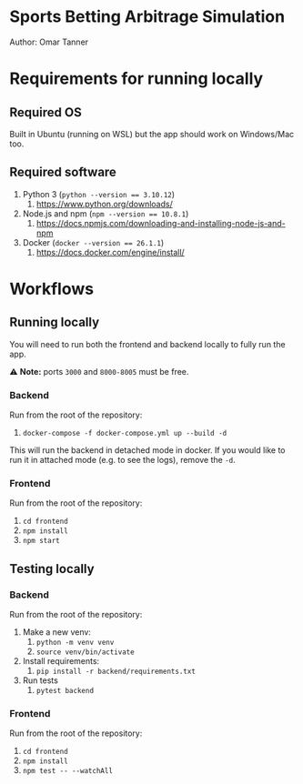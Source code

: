 # Sports Betting Arbitrage Simulation

Author: Omar Tanner



# Requirements for running locally

## Required OS

Built in Ubuntu (running on WSL) but the app should work on Windows/Mac too.

## Required software

1. Python 3 (`python --version == 3.10.12`)
    1. https://www.python.org/downloads/
1. Node.js and npm  (`npm --version == 10.8.1`)
    1. https://docs.npmjs.com/downloading-and-installing-node-js-and-npm
1. Docker (`docker --version == 26.1.1`)
    1. https://docs.docker.com/engine/install/


# Workflows

## Running locally

You will need to run both the frontend and backend locally to fully run the app.

⚠️ **Note:** ports `3000` and `8000-8005` must be free.

### Backend

Run from the root of the repository:

1. `docker-compose -f docker-compose.yml up --build -d`

This will run the backend in detached mode in docker. If you would like to run it in attached mode (e.g. to see the logs), remove the `-d`.

### Frontend

Run from the root of the repository:

1. `cd frontend`
1. `npm install`
1. `npm start`

## Testing locally

### Backend

Run from the root of the repository:

1. Make a new venv:
    1. `python -m venv venv`
    1. `source venv/bin/activate`
1. Install requirements:
    1. `pip install -r backend/requirements.txt`
1. Run tests
    1. `pytest backend`

### Frontend

Run from the root of the repository:

1. `cd frontend`
1. `npm install`
1. `npm test -- --watchAll`

